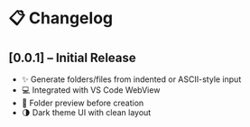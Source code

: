 # 📋 Changelog

## [0.0.1] – Initial Release
- ✨ Generate folders/files from indented or ASCII-style input
- 💻 Integrated with VS Code WebView
- 📂 Folder preview before creation
- 🌗 Dark theme UI with clean layout
